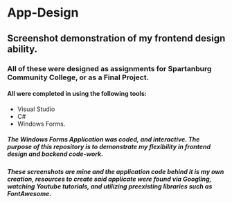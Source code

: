 # App-Design
## Screenshot demonstration of my frontend design ability.
### All of these were designed as assignments for Spartanburg Community College, or as a Final Project. 
#### All were completed in using the following tools:
* Visual Studio 
* C# 
* Windows Forms. 

##### The Windows Forms Application was coded, and interactive. The purpose of this repository is to demonstrate my flexibility in frontend design and backend code-work.
##### These screenshots are mine and the application code behind it is my own creation, resources to create said applicate were found via Googling, watching Youtube tutorials, and utilizing preexisting libraries such as FontAwesome.
